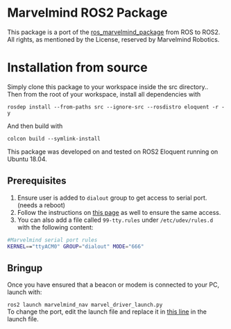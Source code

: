 # Marvelmind ROS2 Package

This package is a port of the [ros_marvelmind_package](https://bitbucket.org/marvelmind_robotics/ros_marvelmind_package/src/master/)
from ROS to ROS2. All rights, as mentioned by the License, reserved by Marvelmind Robotics.

# Installation from source
Simply clone this package to your workspace inside the src directory..    
Then from the root of your workspace, install all dependencies with 
```
rosdep install --from-paths src --ignore-src --rosdistro eloquent -r -y
```
And then build with
```
colcon build --symlink-install
```
This package was developed on and tested on ROS2 Eloquent running on Ubuntu 18.04.   

## Prerequisites
1. Ensure user is added to `dialout` group to get access to serial port. (needs a reboot)    
2. Follow the instructions on [this page](https://marvelmind.com/pics/marvelmind_ROS.pdf) as well to ensure the same access.
3. You can also add a file called `99-tty.rules` under `/etc/udev/rules.d` with the following content:
```bash
#Marvelmind serial port rules
KERNEL=="ttyACM0" GROUP="dialout" MODE="666"
```

## Bringup

Once you have ensured that a beacon or modem is connected to your PC, launch with:

`ros2 launch marvelmind_nav marvel_driver_launch.py`   
To change the port, edit the launch file and replace it in [this line](https://github.com/ipa-kut/ros_marvelmind_package/blob/a032ac60ac72a85ef5d4dfa5bee3d10e265fd9d8/marvelmind_nav/launch/marvel_driver_launch.py#L28) in the launch file.


